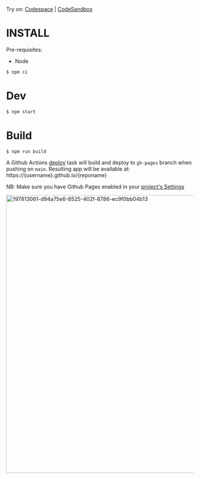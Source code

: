 Try on: [Codespace](https://github.com/codespaces/new?template=abernier%2Ftpl-r3f&repo=556883524) | [CodeSandbox](https://codesandbox.io/s/github/abernier/tpl-r3f)

# INSTALL

Pre-requisites:

- Node

```sh
$ npm ci
```

# Dev

```sh
$ npm start
```

# Build

```sh
$ npm run build
```

A Github Actions [deploy](.github/workflows/deploy.yml) task will build and deploy to `gh-pages` branch when pushing on `main`. Resulting app will be available at: https://{username}.github.io/{reponame}

NB: Make sure you have Github Pages enabled in your [project's Settings](/../../settings/pages)

<img width="748" alt="197813061-d94a75e6-8525-402f-8786-ec9f0bb04b13" src="https://user-images.githubusercontent.com/76580/197829753-9ac58012-f487-4456-b810-e8798732ec24.png">
